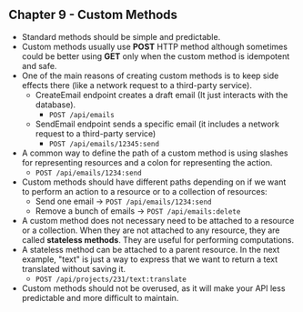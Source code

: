 ## Chapter 9 - Custom Methods

- Standard methods should be simple and predictable.
- Custom methods usually use **POST** HTTP method although sometimes could be better using **GET** only when the custom method is idempotent and safe.
- One of the main reasons of creating custom methods is to keep side effects there (like a network request to a third-party service).
    - CreateEmail endpoint creates a draft email (It just interacts with the database).
      - ```POST /api/emails```
    - SendEmail endpoint sends a specific email (it includes a network request to a third-party service)
      - ```POST /api/emails/12345:send```
- A common way to define the path of a custom method is using slashes for representing resources and a colon for representing the action.
  - ```POST /api/emails/1234:send```
- Custom methods should have different paths depending on if we want to perform an action to a resource or to a collection of resources:
  - Send one email -> ```POST /api/emails/1234:send```
  - Remove a bunch of emails -> ```POST /api/emails:delete```
- A custom method does not necessary need to be attached to a resource or a collection. When they are not attached to any resource, they are called **stateless methods**. They are useful for performing computations.
- A stateless method can be attached to a parent resource. In the next example, "text" is just a way to express that we want to return a text translated without saving it.
  - ```POST /api/projects/231/text:translate```
- Custom methods should not be overused, as it will make your API less predictable and more difficult to maintain.
